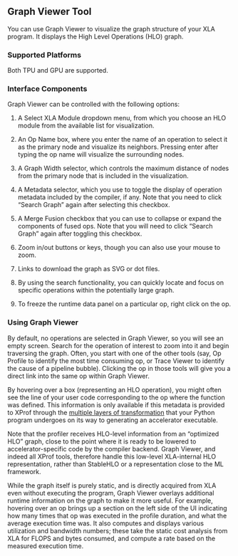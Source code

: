## Graph Viewer Tool

You can use Graph Viewer to visualize the graph structure of your XLA program.
It displays the High Level Operations (HLO) graph.

### Supported Platforms

Both TPU and GPU are supported.

### Interface Components

Graph Viewer can be controlled with the following options:
1. A Select XLA
Module dropdown menu, from which you choose an HLO module from the available
list for visualization.

2. An Op Name box, where you enter the name of an
operation to select it as the primary node and visualize its neighbors. Pressing
enter after typing the op name will visualize the surrounding nodes.

3. A Graph
Width selector, which controls the maximum distance of nodes from the primary
node that is included in the visualization.

4. A Metadata selector, which you
use to toggle the display of operation metadata included by the compiler, if
any. Note that you need to click “Search Graph” again after selecting this
checkbox.

5. A Merge Fusion checkbox that you can use to collapse or expand the
components of fused ops. Note that you will need to click “Search Graph” again
after toggling this checkbox.

6. Zoom in/out buttons or keys, though you can
also use your mouse to zoom.

7. Links to download the graph as SVG or dot files.

8. By using the search functionality, you can quickly locate and focus on
specific operations within the potentially large graph.

9. To freeze the runtime
data panel on a particular op, right click on the op.

### Using Graph Viewer

By default, no operations are selected in Graph Viewer, so you will see an empty
screen. Search for the operation of interest to zoom into it and begin
traversing the graph. Often, you start with one of the other tools (say, Op
Profile to identify the most time consuming op, or Trace Viewer to identify the
cause of a pipeline bubble). Clicking the op in those tools will give you a
direct link into the same op within Graph Viewer.

By hovering over a box (representing an HLO operation), you might often see the
line of your user code corresponding to the op where the function was defined.
This information is only available if this metadata is provided to XProf through
the
[multiple layers of transformation](https://openxla.org/xla/architecture#how_it_works)
that your Python program undergoes on its way to generating an accelerator
executable.

Note that the profiler receives HLO-level information from an “optimized HLO”
graph, close to the point where it is ready to be lowered to
accelerator-specific code by the compiler backend. Graph Viewer, and indeed all
XProf tools, therefore handle this low-level XLA-internal HLO representation,
rather than StableHLO or a representation close to the ML framework.

While the graph itself is purely static, and is directly acquired from XLA even
without executing the program, Graph Viewer overlays additional runtime
information on the graph to make it more useful. For example, hovering over an
op brings up a section on the left side of the UI indicating how many times that
op was executed in the profile duration, and what the average execution time
was. It also computes and displays various utilization and bandwidth numbers;
these take the static cost analysis from XLA for FLOPS and bytes consumed, and
compute a rate based on the measured execution time.
